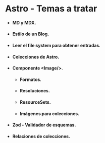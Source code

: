 # Astro - Temas a tratar

- #### MD y MDX.
- #### Estilo de un Blog.
- #### Leer el file system para obtener entradas.
- #### Colecciones de Astro.
- #### Componente \<Image/>.
  - #### Formatos.
  - #### Resoluciones.
  - #### ResourceSets.
  - #### Imágenes para colecciones.
- #### Zod - Validador de esquemas.
- #### Relaciones de colecciones.